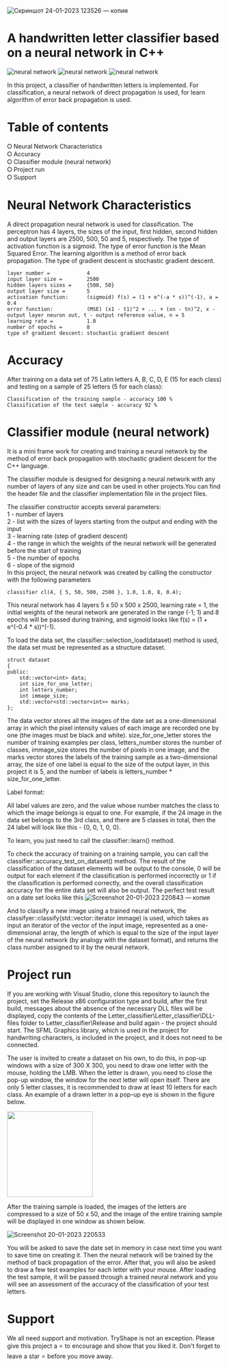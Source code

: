 ![Скриншот 24-01-2023 123526 — копия](https://user-images.githubusercontent.com/71639489/214236017-ce64e0e6-d1fc-4071-9af7-34db4d049bbf.jpg)


# A handwritten letter classifier based on a neural network in C++
![neural network](https://img.shields.io/badge/neuralnetwork-000000?style=for-the-badge&logo=&logoColor=white)
![neural network](https://img.shields.io/badge/errorBackPropagation-000000?style=for-the-badge&logo=&logoColor=white)
![neural network](https://img.shields.io/badge/c++-000000?style=for-the-badge&logo=&logoColor=white)


In this project, a classifier of handwritten letters is implemented. For classification, a neural network of direct propagation is used, for learn algorithm of error back propagation is used.

# Table of contents
⭘ Neural Network Characteristics   
⭘ Accuracy   
⭘ Classifier module (neural network)   
⭘ Project run  
⭘ Support   

# Neural Network Characteristics
A direct propagation neural network is used for classification. The perceptron has 4 layers, the sizes of the input, first hidden, second hidden and output layers are 2500, 500, 50 and 5, respectively.
The type of activation function is a sigmoid. The type of error function is the Mean Squared Error. The learning algorithm is a method of error back propagation. The type of gradient descent is stochastic gradient descent.

    layer number =            4
    input layer size =        2500
    hidden layers sizes =     {500, 50}
    output layer size =       5
    activation function:      (sigmoid) f(s) = (1 + e^(-a * s))^(-1), a = 0.4
    error function:           (MSE) (x1 - t1)^2 + ... + (xn - tn)^2, x - output layer neuron out, t - output reference value, n = 5
    learning rate =           1.0
    number of epochs =        8
    type of gradient descent: stochastic gradient descent
  
# Accuracy
After training on a data set of 75 Latin letters A, B, C, D, E (15 for each class) and testing on a sample of 25 letters (5 for each class):

    Classification of the training sample - accuracy 100 %
    Classification of the test sample - accuracy 92 %


# Classifier module (neural network)
It is a mini frame work for creating and training a neural network by the method of error back propagation with stochastic gradient descent for the C++ language.

The classifier module is designed for designing a neural network with any number of layers of any size and can be used in other projects.You can find the header file and the classifier implementation file in the project files.

The classifier constructor accepts several parameters:   
1 - number of layers   
2 - list with the sizes of layers starting from the output and ending with the input   
3 - learning rate (step of gradient descent)   
4 - the range in which the weights of the neural network will be generated before the start of training   
5 - the number of epochs   
6 - slope of the sigmoid   
In this project, the neural network was created by calling the constructor with the following parameters   

    classifier cl(4, { 5, 50, 500, 2500 }, 1.0, 1.0, 8, 0.4);
    
This neural network has 4 layers 5 x 50 x 500 x 2500, learning rate = 1, the initial weights of the neural network are generated in the range (-1; 1) and 8 epochs will be passed during training, and sigmoid looks like f(s) = (1 + e^(-0.4 * s))^(-1).   

To load the data set, the classifier::selection_load(dataset) method is used, the data set must be represented as a structure
dataset.

    struct dataset
    {
    public:
        std::vector<int> data;
        int size_for_one_letter;
        int letters_number;
        int immage_size;
        std::vector<std::vector<int>> marks;
    };
    
The data vector stores all the images of the date set as a one-dimensional array in which the pixel intensity values of each image are recorded one by one (the images must be black and white). 
size_for_one_letter stores the number of training examples per class, letters_number stores the number of classes, immage_size stores the number of pixels in one image, and the marks vector stores the labels of the training sample as a two-dimensional array, the size of one label is equal to the size of the output layer, in this project it is 5, and the number of labels is letters_number * size_for_one_letter.

Label format:

All label values are zero, and the value whose number matches the class to which the image belongs is equal to one.
For example, if the 24 image in the data set belongs to the 3rd class, and there are 5 classes in total, then the 24 label will look like this - {0, 0, 1, 0, 0}.

To learn, you just need to call the classifier::learn() method.

To check the accuracy of training on a training sample, you can call the classifier::accuracy_test_on_dataset() method. The result of the classification of the dataset elements will be output to the console, 0 will be output for each element if the classification is performed incorrectly or 1 if the classification is performed correctly, and the overall classification accuracy for the entire data set will also be output. The perfect test result on a date set looks like this
![Screenshot 20-01-2023 220843 — копия](https://user-images.githubusercontent.com/71639489/213861107-25707bbb-ac91-4760-8c1b-8fc7ee49244d.jpg)


And to classify a new image using a trained neural network, the classifyer::classify(std::vector::iterator immage) is used, which takes as input an iterator of the vector of the input image, represented as a one-dimensional array, the length of which is equal to the size of the input layer of the neural network (by analogy with the dataset format), and returns the class number assigned to it by the neural network.


# Project run
If you are working with Visual Studio, clone this repository to launch the project, set the Release x86 configuration type and build, after the first build, messages about the absence of the necessary DLL files will be displayed, copy the contents of the Letter_classifier\Letter_classifier\DLL-files folder to Letter_classifier\Release and build again - the project should start. The SFML Graphics library, which is used in the project for handwriting characters, is included in the project, and it does not need to be connected.

The user is invited to create a dataset on his own, to do this, in pop-up windows with a size of 300 X 300, you need to draw one letter with the mouse, holding the LMB. When the letter is drawn, you need to close the pop-up window, the window for the next letter will open itself. There are only 5 letter classes, it is recommended to draw at least 10 letters for each class. An example of a drawn letter in a pop-up eye is shown in the figure below.

<img src="https://user-images.githubusercontent.com/71639489/213845029-130fd1a7-5e45-417d-a472-b2c72cd772fb.jpg" width="200" height="200" /> 


After the training sample is loaded, the images of the letters are compressed to a size of 50 x 50, and the image of the entire training sample will be displayed in one window as shown below.

![Screenshot 20-01-2023 220533](https://user-images.githubusercontent.com/71639489/213845135-fb501502-17f0-45cb-a42a-ac1ee3eb8cc7.jpg)

You will be asked to save the date set in memory in case next time you want to save time on creating it. Then the neural network will be trained by the method of back propagation of the error. After that, you will also be asked to draw a few test examples for each letter with your mouse. After loading the test sample, it will be passed through a trained neural network and you will see an assessment of the accuracy of the classification of your test letters.
# Support
We all need support and motivation. TryShape is not an exception. Please give this project a ⭐️ to encourage and show that you liked it. Don't forget to leave a star ⭐️ before you move away.
